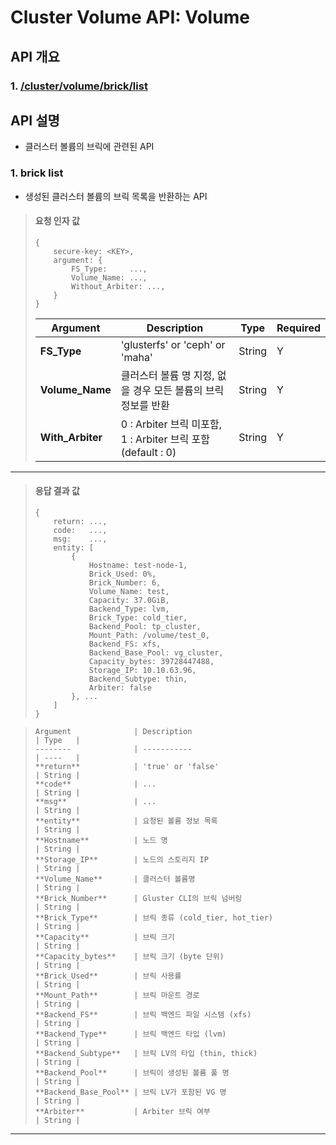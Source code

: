 # Cluster Volume API: Volume

## API 개요

### 1. [/cluster/volume/brick/list](#1-brick-list)

## API 설명

* 클러스터 볼륨의 브릭에 관련된 API

### 1. brick list

* 생성된 클러스터 볼륨의 브릭 목록을 반환하는 API

> #### 요청 인자 값
> ```
> {
>     secure-key: <KEY>,
>     argument: {
>         FS_Type:     ...,
>         Volume_Name: ...,
>         Without_Arbiter: ...,
>     }
> }
> ```
> Argument        | Description                                            | Type   | Required |
> --------        | -----------                                            | ----   | -------- |
> **FS_Type**     | 'glusterfs' or 'ceph' or 'maha'                        | String | Y        |
> **Volume_Name** | 클러스터 볼륨 명 지정, 없을 경우 모든 볼륨의 브릭 정보를 반환 | String | Y        |
> **With_Arbiter** | 0 : Arbiter 브릭 미포함, 1 : Arbiter 브릭 포함 (default : 0)  | String | Y        |

***

> #### 응답 결과 값
> ```
> {
>     return: ...,
>     code:   ...,
>     msg:    ...,
>     entity: [ 
>         {
>             Hostname: test-node-1,
>             Brick_Used: 0%,
>             Brick_Number: 6,
>             Volume_Name: test,
>             Capacity: 37.0GiB,
>             Backend_Type: lvm,
>             Brick_Type: cold_tier,
>             Backend_Pool: tp_cluster,
>             Mount_Path: /volume/test_0,
>             Backend_FS: xfs,
>             Backend_Base_Pool: vg_cluster,
>             Capacity_bytes: 39728447488,
>             Storage_IP: 10.10.63.96,
>             Backend_Subtype: thin,
>             Arbiter: false
>         }, ...
>     ]
> }

> ```
> Argument              | Description                                                   | Type   |
> --------              | -----------                                                   | ----   |
> **return**            | 'true' or 'false'                                             | String |
> **code**              | ...                                                           | String |
> **msg**               | ...                                                           | String |
> **entity**            | 요청된 볼륨 정보 목록                                         | String |
> **Hostname**          | 노드 명                                                       | String |
> **Storage_IP**        | 노드의 스토리지 IP                                            | String |
> **Volume_Name**       | 클러스터 볼륨명                                               | String |
> **Brick_Number**      | Gluster CLI의 브릭 넘버링                                     | String |
> **Brick_Type**        | 브릭 종류 (cold_tier, hot_tier)                               | String |
> **Capacity**          | 브릭 크기                                                     | String |
> **Capacity_bytes**    | 브릭 크기 (byte 단위)                                         | String |
> **Brick_Used**        | 브릭 사용률                                                   | String |
> **Mount_Path**        | 브릭 마운트 경로                                              | String | 
> **Backend_FS**        | 브릭 백엔드 파일 시스템 (xfs)                                 | String |
> **Backend_Type**      | 브릭 백엔드 타입 (lvm)                                        | String |
> **Backend_Subtype**   | 브릭 LV의 타입 (thin, thick)                                  | String |
> **Backend_Pool**      | 브릭이 생성된 볼륨 풀 명                                      | String |
> **Backend_Base_Pool** | 브릭 LV가 포함된 VG 명                                        | String |
> **Arbiter**           | Arbiter 브릭 여부                                             | String |

***

